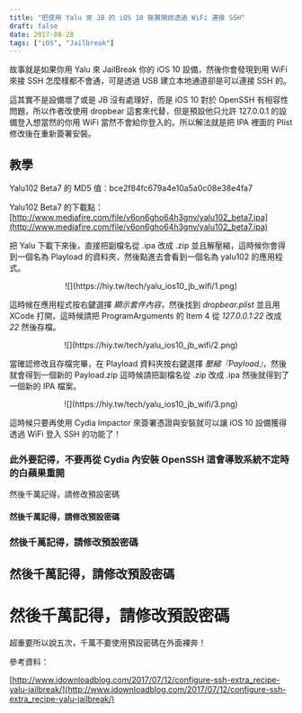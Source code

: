```yaml
---
title: "把使用 Yalu 來 JB 的 iOS 10 裝置開啟透過 WiFi 連接 SSH"
draft: false
date: 2017-08-28
tags: ["iOS", "Jailbreak"]
---
```


故事就是如果你用 Yalu 來 JailBreak 你的 iOS 10 設備，然後你會發現到用 WiFi 來接 SSH 怎麼樣都不會通，可是透過 USB 建立本地通道卻是可以連接 SSH 的。

<!--more-->

這其實不是設備壞了或是 JB 沒有處理好，而是 iOS 10 對於 OpenSSH 有相容性問題，所以作者改使用 dropbear 這套來代替，但是預設他只允許 127.0.0.1 的設備登入想當然的你用 WiFi 當然不會給你登入的。所以解法就是把 IPA 裡面的 Plist 修改後在重新簽署安裝。



## 教學

Yalu102 Beta7 的 MD5 值：bce2f84fc679a4e10a5a0c08e38e4fa7

Yalu102 Beta7 的下載點：[http://www.mediafire.com/file/v6on6gho64h3gnv/yalu102_beta7.ipa](http://www.mediafire.com/file/v6on6gho64h3gnv/yalu102_beta7.ipa)


把 Yalu 下載下來後，直接把副檔名從 .ipa 改成 .zip 並且解壓縮，這時候你會得到一個名為 Playload 的資料夾，然後點進去會看到一個名為 yalu102 的應用程式。

<center>
![](https://hiy.tw/tech/yalu_ios10_jb_wifi/1.png)
</center>


這時候在應用程式按右鍵選擇 *顯示套件內容*，然後找到 *dropbear.plist* 並且用 XCode 打開，這時候請把 ProgramArguments 的 Item 4 從 *127.0.0.1:22* 改成 *22* 然後存檔。


<center>
![](https://hiy.tw/tech/yalu_ios10_jb_wifi/2.png)
</center>



當確認修改且存檔完畢，在 Playload 資料夾按右鍵選擇 *壓縮『Payload』*，然後就會得到一個新的 Payload.zip 這時候請把副檔名從 .zip 改成 .ipa 然後就得到了一個新的 IPA 檔案。

<center>
![](https://hiy.tw/tech/yalu_ios10_jb_wifi/3.png)
</center>



這時候只要再使用 Cydia Impactor 來簽署憑證與安裝就可以讓 iOS 10 設備獲得透過 WiFi 登入 SSH 的功能了！

### 此外要記得，不要再從 Cydia 內安裝 OpenSSH 這會導致系統不定時的白蘋果重開

然後千萬記得，請修改預設密碼

#### 然後千萬記得，請修改預設密碼

### 然後千萬記得，請修改預設密碼 

## 然後千萬記得，請修改預設密碼

# 然後千萬記得，請修改預設密碼


超重要所以說五次，千萬不要使用預設密碼在外面裸奔！


參考資料：

[http://www.idownloadblog.com/2017/07/12/configure-ssh-extra_recipe-yalu-jailbreak/](http://www.idownloadblog.com/2017/07/12/configure-ssh-extra_recipe-yalu-jailbreak/)






